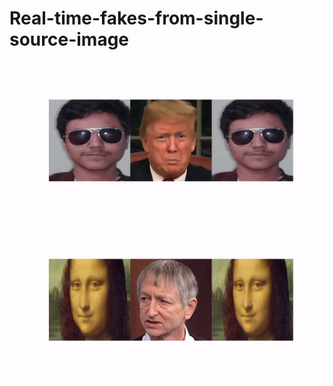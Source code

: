 # Real-time-fakes-from-single-source-image
![Attached image](https://github.com/PRATEEKKUMARAGNIHOTRI/Real-time-fakes-from-single-source-image/blob/master/raw/df1.gif)
![Attached image](https://github.com/PRATEEKKUMARAGNIHOTRI/Real-time-fakes-from-single-source-image/blob/master/raw/df2.gif)
